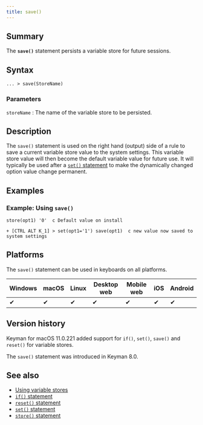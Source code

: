 ```yaml
---
title: save()
---
```


## Summary

The **`save()`** statement persists a variable store for future
sessions.

## Syntax

```
... > save(StoreName)
```

### Parameters

`storeName`
:   The name of the variable store to be persisted.

## Description

The `save()` statement is used on the right hand (output) side of a rule
to save a current variable store value to the system settings. This
variable store value will then become the default variable value for
future use. It will typically be used after a [`set()` statement](set)
to make the dynamically changed option value change permanent.

## Examples

### Example: Using `save()`

```
store(opt1) '0'  c Default value on install

+ [CTRL ALT K_1] > set(opt1='1') save(opt1)  c new value now saved to system settings
```

## Platforms

The `save()` statement can be used in keyboards on all platforms.

| Windows | macOS | Linux | Desktop web | Mobile web | iOS | Android |
|---------|-------|-------|-------------|------------|-----|---------|
| ✔       | ✔     | ✔     | ✔           | ✔          | ✔   | ✔       |

## Version history

Keyman for macOS 11.0.221 added support for `if()`, `set()`, `save()`
and `reset()` for variable stores.

The `save()` statement was introduced in Keyman 8.0.

## See also

-   [Using variable stores](../guide/variable-stores)
-   [`if()` statement](./if)
-   [`reset()` statement](./reset)
-   [`set()` statement](./set)
-   [`store()` statement](./store)
